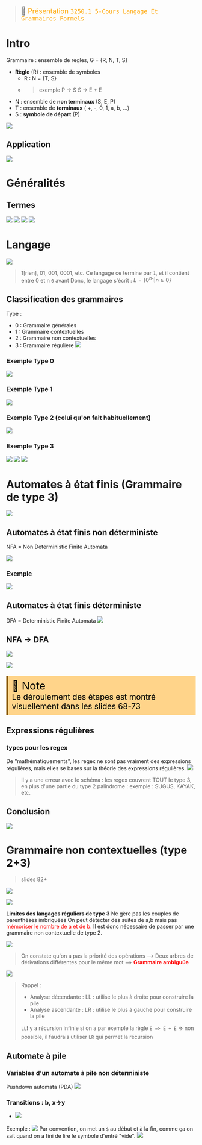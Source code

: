 > <span style="font-size: 1.5em">📖</span> <span style="color: orange; font-size: 1.3em;">Présentation `3250.1 5-Cours Langage Et Grammaires Formels`</span>

# Intro

Grammaire : ensemble de règles, 
G = {R, N, T, S}

- **Règle** (R) : ensemble de symboles
  - R : N =  {T, S}
  - > exemple 
    > P -> S
    > S -> E + E
- N : ensemble de **non terminaux** (S, E, P)
- T : ensemble de **terminaux** ( +, -, 0, 1, a, b, ...)
- S : **symbole de départ** (P)

![](Screen/2022-11-10-09-20-36.png)

## Application

![](Screen/2022-11-10-09-23-58.png)

# Généralités
## Termes

![](Screen/2022-11-10-09-27-07.png)
![](Screen/2022-11-10-09-28-44.png)
![](Screen/2022-11-10-09-29-27.png)
![](Screen/2022-11-10-09-30-11.png)

# Langage
![](Screen/2022-11-10-10-09-38.png)

> 1[rien], 01, 001, 0001, etc.
> Ce langage ce termine par `1`, et il contient entre 0 et n `0` avant
> Donc, le langage s'écrit : $L = \{0^n1 | n \geq 0\}$

## Classification des grammaires
Type :
- 0 : Grammaire générales
- 1 : Grammaire contextuelles
- 2 : Grammaire non contextuelles
- 3 : Grammaire régulière 
![](Screen/2022-11-10-10-17-29.png)

### Exemple Type 0
![](Screen/2022-11-10-10-19-04.png)

### Exemple Type 1
![](Screen/2022-11-10-10-20-50.png)

### Exemple Type 2 (celui qu'on fait habituellement)
![](Screen/2022-11-10-10-21-18.png)

### Exemple Type 3
![](Screen/2022-11-17-09-12-09.png)
![](Screen/2022-11-17-09-13-00.png)
![](Screen/2022-11-17-09-13-14.png)

# Automates à état finis (Grammaire de type 3)

![](Screen/2022-11-17-09-14-25.png)

## Automates à état finis non déterministe
NFA = Non Deterministic Finite Automata

![](Screen/2022-12-01-08-42-04.png)

### Exemple
![](Screen/2022-12-01-08-43-27.png)

## Automates à état finis déterministe
DFA = Deterministic Finite Automata
![](Screen/2022-12-01-08-44-43.png)

## NFA -> DFA
![](Screen/2022-12-01-08-45-34.png)

![](Screen/2022-12-01-08-46-06.png)

<!-- #region NOTE BLOCK --> 
<div style="margin: 20px auto; padding: 10px; background-color: #ffd48a; border-left: 5px solid #8a5700;color: black; font-size: 2em">
<span> 📑 </span>Note<br>
<span style="font-size: 0.75em">
Le déroulement des étapes est montré visuellement dans les slides 68-73
</span></div>

<!-- #endregion NOTE BLOCK -->

## Expressions régulières

### types pour les regex
De "mathématiquements", les regex ne sont pas vraiment des expressions régulières, mais elles se bases sur la théorie des expressions régulières.
![](Screen/2022-12-01-09-11-42.png)
> Il y a une erreur avec le schéma : les regex couvrent TOUT le type 3, en plus d'une partie du type 2
> palindrome : exemple : SUGUS, KAYAK, etc.

## Conclusion 
![](Screen/2022-12-01-09-22-44.png)

# Grammaire non contextuelles (type 2+3)
> slides 82+

![](Screen/2022-12-01-09-33-32.png)

![](Screen/2022-12-01-09-35-52.png)

**Limites des langages réguliers de type 3**
Ne gère pas les couples de parenthèses imbriquées
On peut détecter des suites de a,b mais pas <span style="color: red">mémoriser le nombre de a et de b.</span> 
Il est donc nécessaire de passer par une grammaire non contextuelle de type 2.

![](Screen/2022-12-01-09-36-12.png)
> On constate qu'on a pas la priorité des opérations -->
> Deux arbres de dérivations différentes pour le même mot ==> **<span style="color: red">Grammaire ambiguüe</span>** 

![](Screen/2022-12-01-09-38-51.png)
> Rappel : 
> - Analyse décendante : LL : utilise le plus à droite pour construire la pile
> - Analyse ascendante : LR : utilise le plus à gauche pour construire la pile
>
> `LL`❗ y a récursion infinie si on a par exemple la règle `E => E + E` => non possible, il faudrais utiliser `LR` qui permet la récursion

## Automate à pile

### Variables d'un automate à pile non déterministe
Pushdown automata (PDA)
![](Screen/2022-12-08-09-06-53.png)

### Transitions : b, x->y
- ![](Screen/2022-12-08-09-03-56.png)

Exemple :
![](Screen/2022-12-08-09-04-52.png)
Par convention, on met un `$` au début et à la fin, comme ça on sait quand on a fini de lire le symbole d'entré "vide".
![](Screen/2022-12-08-09-09-00.png)


